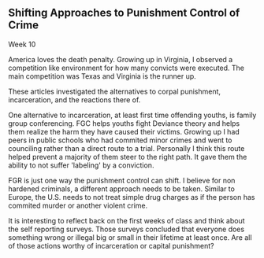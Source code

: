 Shifting Approaches to Punishment Control of Crime
--------------------------------------------------

Week 10

America loves the death penalty. Growing up in Virginia, I observed a
competition like environment for how many convicts were executed. The
main competition was Texas and Virginia is the runner up. 

These articles investigated the alternatives to corpal punishment,
incarceration, and the reactions there of.

One alternative to incarceration, at least first time offending youths,
is family group conferencing. FGC helps youths fight Deviance theory and
helps them realize the harm they have caused their victims. Growing up I
had peers in public schools who had commited minor crimes and went to
counciling rather than a direct route to a trial. Personally I think
this route helped prevent a majority of them steer to the right path. It
gave them the ability to not suffer 'labeling' by a conviction. 

FGR is just one way the punishment control can shift. I believe for non
hardened criminals, a different approach needs to be taken. Similar to
Europe, the U.S. needs to not treat simple drug charges as if the person
has commited murder or another violent crime. 

It is interesting to reflect back on the first weeks of class and think
about the self reporting surveys. Those surveys concluded that everyone
does something wrong or illegal big or small in their lifetime at least
once. Are all of those actions worthy of incarceration or capital
punishment?

